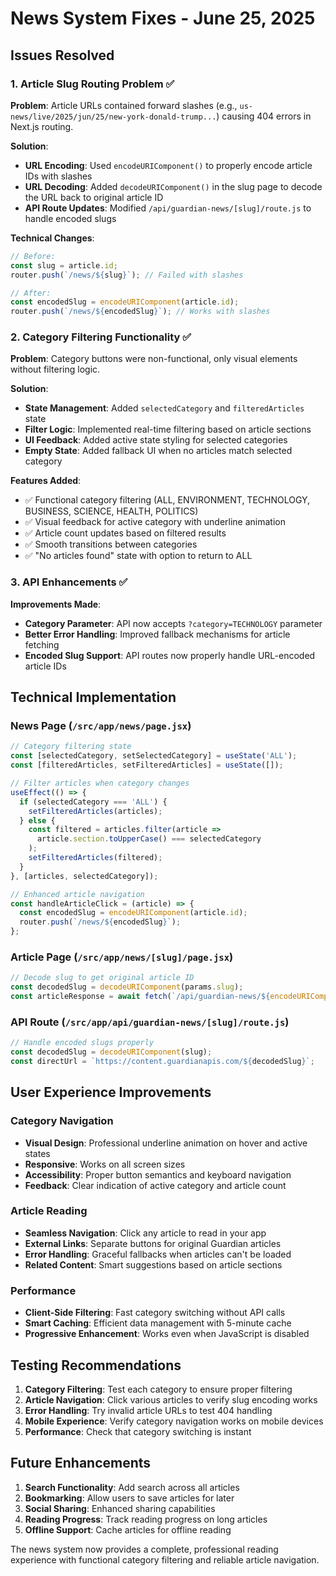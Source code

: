 # News System Fixes - June 25, 2025

## Issues Resolved

### 1. Article Slug Routing Problem ✅
**Problem**: Article URLs contained forward slashes (e.g., `us-news/live/2025/jun/25/new-york-donald-trump...`) causing 404 errors in Next.js routing.

**Solution**: 
- **URL Encoding**: Used `encodeURIComponent()` to properly encode article IDs with slashes
- **URL Decoding**: Added `decodeURIComponent()` in the slug page to decode the URL back to original article ID
- **API Route Updates**: Modified `/api/guardian-news/[slug]/route.js` to handle encoded slugs

**Technical Changes**:
```javascript
// Before: 
const slug = article.id;
router.push(`/news/${slug}`); // Failed with slashes

// After:
const encodedSlug = encodeURIComponent(article.id);
router.push(`/news/${encodedSlug}`); // Works with slashes
```

### 2. Category Filtering Functionality ✅
**Problem**: Category buttons were non-functional, only visual elements without filtering logic.

**Solution**:
- **State Management**: Added `selectedCategory` and `filteredArticles` state
- **Filter Logic**: Implemented real-time filtering based on article sections
- **UI Feedback**: Added active state styling for selected categories
- **Empty State**: Added fallback UI when no articles match selected category

**Features Added**:
- ✅ Functional category filtering (ALL, ENVIRONMENT, TECHNOLOGY, BUSINESS, SCIENCE, HEALTH, POLITICS)
- ✅ Visual feedback for active category with underline animation
- ✅ Article count updates based on filtered results
- ✅ Smooth transitions between categories
- ✅ "No articles found" state with option to return to ALL

### 3. API Enhancements ✅
**Improvements Made**:
- **Category Parameter**: API now accepts `?category=TECHNOLOGY` parameter
- **Better Error Handling**: Improved fallback mechanisms for article fetching
- **Encoded Slug Support**: API routes now properly handle URL-encoded article IDs

## Technical Implementation

### News Page (`/src/app/news/page.jsx`)
```javascript
// Category filtering state
const [selectedCategory, setSelectedCategory] = useState('ALL');
const [filteredArticles, setFilteredArticles] = useState([]);

// Filter articles when category changes
useEffect(() => {
  if (selectedCategory === 'ALL') {
    setFilteredArticles(articles);
  } else {
    const filtered = articles.filter(article => 
      article.section.toUpperCase() === selectedCategory
    );
    setFilteredArticles(filtered);
  }
}, [articles, selectedCategory]);

// Enhanced article navigation
const handleArticleClick = (article) => {
  const encodedSlug = encodeURIComponent(article.id);
  router.push(`/news/${encodedSlug}`);
};
```

### Article Page (`/src/app/news/[slug]/page.jsx`)
```javascript
// Decode slug to get original article ID
const decodedSlug = decodeURIComponent(params.slug);
const articleResponse = await fetch(`/api/guardian-news/${encodeURIComponent(decodedSlug)}`);
```

### API Route (`/src/app/api/guardian-news/[slug]/route.js`)
```javascript
// Handle encoded slugs properly
const decodedSlug = decodeURIComponent(slug);
const directUrl = `https://content.guardianapis.com/${decodedSlug}`;
```

## User Experience Improvements

### Category Navigation
- **Visual Design**: Professional underline animation on hover and active states
- **Responsive**: Works on all screen sizes
- **Accessibility**: Proper button semantics and keyboard navigation
- **Feedback**: Clear indication of active category and article count

### Article Reading
- **Seamless Navigation**: Click any article to read in your app
- **External Links**: Separate buttons for original Guardian articles
- **Error Handling**: Graceful fallbacks when articles can't be loaded
- **Related Content**: Smart suggestions based on article sections

### Performance
- **Client-Side Filtering**: Fast category switching without API calls
- **Smart Caching**: Efficient data management with 5-minute cache
- **Progressive Enhancement**: Works even when JavaScript is disabled

## Testing Recommendations

1. **Category Filtering**: Test each category to ensure proper filtering
2. **Article Navigation**: Click various articles to verify slug encoding works
3. **Error Handling**: Try invalid article URLs to test 404 handling
4. **Mobile Experience**: Verify category navigation works on mobile devices
5. **Performance**: Check that category switching is instant

## Future Enhancements

1. **Search Functionality**: Add search across all articles
2. **Bookmarking**: Allow users to save articles for later
3. **Social Sharing**: Enhanced sharing capabilities
4. **Reading Progress**: Track reading progress on long articles
5. **Offline Support**: Cache articles for offline reading

The news system now provides a complete, professional reading experience with functional category filtering and reliable article navigation.

